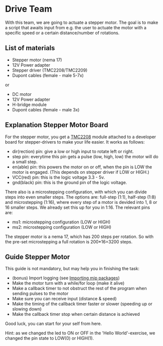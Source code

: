 # Drive Team

With this team, we are going to actuate a stepper motor. The goal is to make a script that awaits input from e.g. the
user to actuate the motor with a specific speed or a certain distance/number of rotations.

## List of materials

- Stepper motor (nema 17)
- 12V Power adapter
- Stepper driver (TMC2208/TMC2209)
- Dupont cables (female - male 5-7x)

or

- DC motor
- 12V Power adapter
- H-bridge module
- Dupont cables (female - male 3x)

## Explanation Stepper Motor Board

For the stepper motor, you get a [TMC2208](https://wiki.fysetc.com/TMC2208/#motor-current-setting) module
attached to a developer board for stepper-drivers to make your life easier. It works as follows:

- dir(rection) pin: give a low or high input to rotate left or right.
- step pin: everytime this pin gets a pulse (low, high, low) the motor will do a small step.
- en(able) pin: this powers the motor on or off, when the pin is LOW the motor is engaged. (This depends on stepper
  driver if LOW or HIGH.)
- VCC(red) pin: this is the logic voltage 3.3 - 5v.
- gnd(black) pin: this is the ground pin of the logic voltage.

There also is a microstepping configuration, with which you can divide steps into even smaller steps. The options are:
full-step (1:1), half-step (1:8) and microstepping (1:16), where every step of a motor is devided into 1, 8 or 16
smaller steps. We already set this up for you in 1:16. The relevant pins are:

- ms1: microstepping configuration (LOW or HIGH)
- ms2: microstepping configuration (LOW or HIGH)

The stepper motor is a nema 17, which has 200 steps per rotation. So with the pre-set microstepping a full rotation is
200*16=3200 steps.

## Guide Stepper Motor

This guide is not mandatory, but may help you in finishing the task:

- (bonus) Import logging (see [Importing mip packages](https://github.com/Raytesnel/micropython_ordina/blob/main/README.md#other-libraries))
- Make the motor turn with a while/for loop (make it alive)
- Make a callback timer to not obstruct the rest of the program when sending pulses to the motor
- Make sure you can receive input (distance & speed)
- Make the timing of the callback timer faster or slower (speeding up or slowing down)
- Make the callback timer stop when certain distance is achieved

Good luck, you can start for your self from here.

Hint: as we changed the led to ON or OFF in the 'Hello World'-exercise, we changed the pin state to LOW(0) or HIGH(1).

[//]: # (## done? try the DC motor)

[//]: # (DC motor works with a continously current instead of steps for movement. )

[//]: # (put power on the dc and it wil rotate. reverse the + and ground and it will reverse. )

[//]: # (PWM&#40;pulse-width modulation&#41; and it will change speed.)

[//]: # (to make the reversing of the + and ground easier you can use the H-bridge )

[//]: # (to reverse the rotation or stop it in total)
